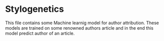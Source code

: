 # Stylogenetics
This file contains some Machine learnig model for author attribution. These models are trained on some renowned authors article and in the end this model predict author of an article.
